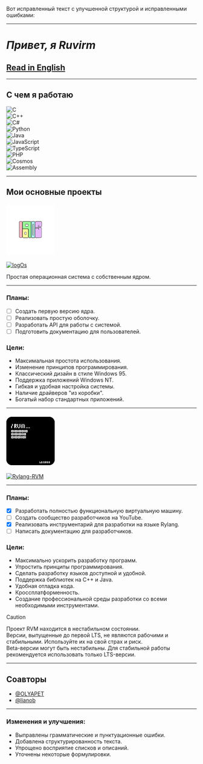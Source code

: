 Вот исправленный текст с улучшенной структурой и исправленными ошибками:

---

# _Привет, я Ruvirm_

## [Read in English](https://github.com/Ruvirm/Ruvirm/blob/main/README.md)

---

## **С чем я работаю**

![C](https://img.shields.io/badge/C-%2300599C.svg?style=flat&logo=c&logoColor=white)  
![C++](https://img.shields.io/badge/C++-%2300599C.svg?style=flat&logo=c%2B%2B&logoColor=white)  
![C#](https://img.shields.io/badge/C%23-%23239120.svg?style=flat&logo=c-sharp&logoColor=white)  
![Python](https://img.shields.io/badge/Python-%233776AB.svg?style=flat&logo=python&logoColor=white)  
![Java](https://img.shields.io/badge/Java-%23ED8B00.svg?style=flat&logo=java&logoColor=white)  
![JavaScript](https://img.shields.io/badge/JavaScript-%23F7DF1E.svg?style=flat&logo=javascript&logoColor=black)  
![TypeScript](https://img.shields.io/badge/TypeScript-%23007ACC.svg?style=flat&logo=typescript&logoColor=white)  
![PHP](https://img.shields.io/badge/PHP-%23777BB4.svg?style=flat&logo=php&logoColor=white)  
![Cosmos](https://img.shields.io/badge/Cosmos-%23478CFF.svg?style=flat&logo=dotnet&logoColor=white)  
![Assembly](https://img.shields.io/badge/Assembly-%23A8B9CC.svg?style=flat&logo=probot&logoColor=black)

---

## **Мои основные проекты**

### <img src="/icon/logOs.png" alt="icon" width="128">

[![logOs](https://img.shields.io/badge/SaturnOS-black?style=flat&logo=github&logoColor=white)](https://github.com/Ruvirm/SaturnOs)

Простая операционная система с собственным ядром.

---

### **Планы:**
- [ ] Создать первую версию ядра.
- [ ] Реализовать простую оболочку.
- [ ] Разработать API для работы с системой.
- [ ] Подготовить документацию для пользователей.

### **Цели:**
- Максимальная простота использования.
- Изменение принципов программирования.
- Классический дизайн в стиле Windows 95.
- Поддержка приложений Windows NT.
- Гибкая и удобная настройка системы.
- Наличие драйверов "из коробки".
- Богатый набор стандартных приложений.

---

### ![иконка](/icon/icon128.png)

[![Rylang-RVM](https://img.shields.io/badge/Rylang--RVM-black?style=flat&logo=github&logoColor=white)](https://github.com/YaroslavPe1/Rylang-RVM)

---

### **Планы:**
- [X] Разработать полностью функциональную виртуальную машину.
- [ ] Создать сообщество разработчиков на YouTube.
- [X] Реализовать инструментарий для разработки на языке Rylang.
- [ ] Написать документацию для разработчиков.

### **Цели:**
- Максимально ускорить разработку программ.
- Упростить принципы программирования.
- Сделать разработку языков доступной и удобной.
- Поддержка библиотек на C++ и Java.
- Удобная отладка кода.
- Кроссплатформенность.
- Создание профессиональной среды разработки со всеми необходимыми инструментами.

> [!CAUTION]    
> Проект RVM находится в нестабильном состоянии.  
> Версии, выпущенные до первой LTS, не являются рабочими и стабильными. Используйте их на свой страх и риск.  
> Beta-версии могут быть нестабильны. Для стабильной работы рекомендуется использовать только LTS-версии.

---

## **Соавторы**

- [@OLYAPET](https://github.com/OLYAPET)  
- [@lianob](https://github.com/lianob)

---

### **Изменения и улучшения:**
- Выправлены грамматические и пунктуационные ошибки.
- Добавлена структурированность текста.
- Упрощено восприятие списков и описаний.
- Уточнены некоторые формулировки.
